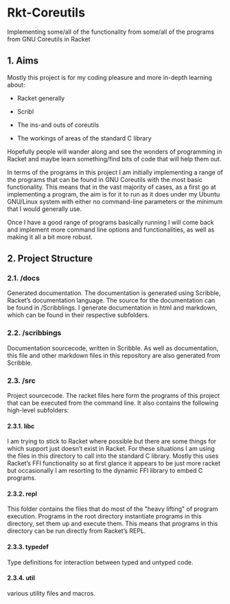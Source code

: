 # Rkt-Coreutils

Implementing some/all of the functionality from some/all of the programs
from GNU Coreutils in Racket

## 1. Aims

Mostly this project is for my coding pleasure and more in-depth learning
about:

* Racket generally

* Scribl

* The ins-and outs of coreutils

* The workings of areas of the standard C library

Hopefully people will wander along and see the wonders of programming in
Racket and maybe learn something/find bits of code that will help them
out.

In terms of the programs in this project I am initially implementing a
range of the programs that can be found in GNU Coreutils with the most
basic functionality. This means that in the vast majority of cases, as a
first go at implementing a program, the aim is for it to run as it does
under my Ubuntu GNU/Linux system with either no command-line parameters
or the minimum that I would generally use.

Once I have a good range of programs basically running I will come back
and implement more command line options and functionalities, as well as
making it all a bit more robust.

## 2. Project Structure

### 2.1. /docs

Generated documentation. The documentation is generated using Scribble,
Racket’s documentation language. The source for the documentation can be
found in /Scribblings. I generate documentation in html and markdown,
which can be found in their respective subfolders.

### 2.2. /scribbings

Documentation sourcecode, written in Scribble. As well as documentation,
this file and other markdown files in this repository are also generated
from Scribble.

### 2.3. /src

Project sourcecode. The racket files here form the programs of this
project that can be executed from the command line. It also contains the
following high-level subfolders:

#### 2.3.1. libc

I am trying to stick to Racket where possible but there are some things
for which support just doesn’t exist in Racket. For these situations I
am using the files in this directory to call into the standard C
library. Mostly this uses Racket’s FFI functionality so at first glance
it appears to be just more racket but occasionally I am resorting to the
dynamic FFI library to embed C programs.

#### 2.3.2. repl

This folder contains the files that do most of the "heavy lifting" of
program execution. Programs in the root directory instantiate programs
in this directory, set them up and execute them. This means that
programs in this directory can be run directly from Racket’s REPL.

#### 2.3.3. typedef

Type definitions for interaction between typed and untyped code.

#### 2.3.4. util

various utility files and macros.
